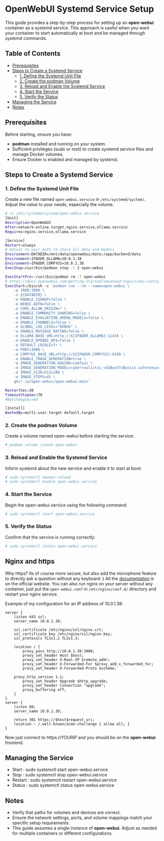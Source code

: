 # OpenWebUI Systemd Service Setup

This guide provides a step-by-step process for setting up an **open-webui** container as a systemd service. This approach is useful when you want your container to start automatically at boot and be managed through systemd commands.

## Table of Contents

- [Prerequisites](#prerequisites)
- [Steps to Create a Systemd Service](#steps-to-create-a-systemd-service)
  - [1. Define the Systemd Unit File](#1-define-the-systemd-unit-file)
  - [2. Create the podman Volume](#2-create-the-podman-volume)
  - [3. Reload and Enable the Systemd Service](#3-reload-and-enable-the-systemd-service)
  - [4. Start the Service](#4-start-the-service)
  - [5. Verify the Status](#5-verify-the-status)
- [Managing the Service](#managing-the-service)
- [Notes](#notes)

## Prerequisites

Before starting, ensure you have:

- **podman** installed and running on your system.
- Sufficient privileges (sudo or root) to create systemd service files and manage Docker volumes.
- Ensure Docker is enabled and managed by systemd.

## Steps to Create a Systemd Service

### 1. Define the Systemd Unit File

Create a new file named `open-webui.service` in `/etc/systemd/system/`. Adjust the value to your needs, especially the volume.

```bash
# vi /etc/systemd/system/open-webui.service
[Unit]
Description=OpenWebUI
After=network-online.target,nginx.service,ollama.service
Requires=nginx.service,ollama.service

[Service]
Restart=always
# Adjust to your path to store all data and models
Environment=DATADIR=/mnt/data/openwebui/data:/app/backend/data
Environment=IPADDR_OLLAMA=10.0.1.38
Environment=IPADDR_COMFYUI=10.0.1.38
ExecStop=/usr/bin/podman stop -t 2 open-webui

ExecStartPre=-/usr/bin/podman rm -f open-webui
# https://docs.openwebui.com/getting-started/advanced-topics/env-configuration/#security-variables
ExecStart=/bin/sh -c 'podman run --rm --name=open-webui \
    -p 3000:3000 \
    -v ${DATADIR} \
    -e ENABLE_SIGNUP=false \
    -e WEBUI_AUTH=false \
    -e CORS_ALLOW_ORIGIN=* \
    -e ENABLE_COMMUNITY_SHARING=false \
    -e ENABLE_EVALUATION_ARENA_MODELS=false \
    -e ENABLE_CHANNELS=false \
    -e GLOBAL_LOG_LEVEL="DEBUG" \
    -e ENABLE_MESSAGE_RATING=false \
    -e OLLAMA_BASE_URL=http://${IPADDR_OLLAMA}:11434 \
    -e ENABLE_OPENAI_API=false \
    -e DEFAULT_LOCALE=fr \
    -e PORT=3000 \
    -e COMFYUI_BASE_URL=http://${IPADDR_COMFYUI}:8188 \
    -e ENABLE_IMAGE_GENERATION=true \
    -e IMAGE_GENERATION_ENGINE=comfyui \
    -e IMAGE_GENERATION_MODEL=cyberrealistic_v41BackToBasics.safetensors \
    -e IMAGE_SIZE=512x288 \
    -e IMAGE_STEPS=45 \
    ghcr.io/open-webui/open-webui:main'

RestartSec=30
TimeoutStopSec=70
#WatchdogSec=60

[Install]
WantedBy=multi-user.target default.target
```

### 2. Create the podman Volume 

Create a volume named open-webui before starting the service: 
```bash
# podman volume create open-webui
```
 
### 3. Reload and Enable the Systemd Service 

Inform systemd about the new service and enable it to start at boot: 
```bash
# sudo systemctl daemon-reload
# sudo systemctl enable open-webui.service
```
 
### 4. Start the Service 

Begin the open-webui service using the following command: 
```bash
# sudo systemctl start open-webui.service
```
 
### 5. Verify the Status 

Confirm that the service is running correctly: 
```bash
# sudo systemctl status open-webui.service
```

## Nginx and https

Why https? Its of course more secure, but also add the microphone feature to directly ask a question without any keyboard :)
All the [documentation](https://docs.openwebui.com/tutorials/integrations/https-nginx/) is on the official website. You can also run nginx on your server without any container, just put the `open-webui.conf` in `/etc/nginx/conf.d/` directory and restart your nginx service.

Example of my configuration for an IP address of 10.0.1.38:
```configuration
server {
    listen 443 ssl;
    server_name 10.0.1.38;

    ssl_certificate /etc/nginx/ssl/nginx.crt;
    ssl_certificate_key /etc/nginx/ssl/nginx.key;
    ssl_protocols TLSv1.2 TLSv1.3;

    location / {
        proxy_pass http://10.0.1.38:3000;
        proxy_set_header Host $host;
        proxy_set_header X-Real-IP $remote_addr;
        proxy_set_header X-Forwarded-For $proxy_add_x_forwarded_for;
        proxy_set_header X-Forwarded-Proto $scheme;

	proxy_http_version 1.1;
        proxy_set_header Upgrade $http_upgrade;
        proxy_set_header Connection "upgrade";
        proxy_buffering off;
    }
}
server {
    listen 80;
    server_name 10.0.1.38;

    return 301 https://$host$request_uri;
    location ~ /.well-known/acme-challenge { allow all; }
}
```

Now just connect to https://YOURIP and you should be on the **open-webui** frontend.

## Managing the Service

- Start : sudo systemctl start open-webui.service
- Stop : sudo systemctl stop open-webui.service
- Restart : sudo systemctl restart open-webui.service
- Status : sudo systemctl status open-webui.service
     

## Notes 

- Verify that paths for volumes and devices are correct.
- Ensure the network settings, ports, and volume mappings match your specific setup requirements.
- This guide assumes a single instance of **open-webui**. Adjust as needed for multiple containers or different configurations.
